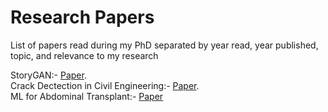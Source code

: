 # Research Papers
List of papers read during my PhD separated by year read, year published, topic, and relevance to my research


StoryGAN:- [Paper](https://openaccess.thecvf.com/content_CVPR_2019/html/Li_StoryGAN_A_Sequential_Conditional_GAN_for_Story_Visualization_CVPR_2019_paper.html).
<br>
Crack Dectection in Civil Engineering:- [Paper](https://www.sciencedirect.com/science/article/abs/pii/S0952197622004687).<br>
ML for Abdominal Transplant:- [Paper](https://doi-org.ezproxy.rice.edu/10.1111/ctr.14951)

